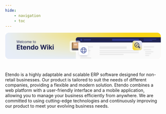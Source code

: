```yaml
---
hide:
    - navigation
    - toc
---
```


![cover-welcome-to-etendo.png](/assets/home/index/cover-welcome-to-etendo.png)
# 
Etendo is a highly adaptable and scalable ERP software designed for non-retail businesses. Our product is tailored to suit the needs of different companies, providing a flexible and modern solution. Etendo combines a web platform with a user-friendly interface and a mobile application, allowing you to manage your business efficiently from anywhere. We are committed to using cutting-edge technologies and continuously improving our product to meet your evolving business needs.
